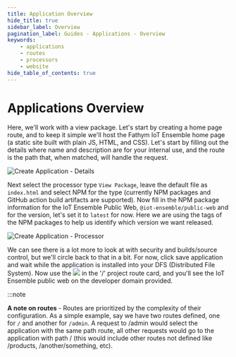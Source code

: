 ```yaml
---
title: Application Overview
hide_title: true
sidebar_label: Overview
pagination_label: Guides - Applications - Overview
keywords:
    - applications
    - routes
    - processors
    - website
hide_table_of_contents: true
---
```


# Applications Overview

  Here, we'll work with a view package.  Let's start by creating a home page route, and to keep it simple we'll host the Fathym IoT Ensemble home page (a static site built with plain JS, HTML, and CSS).  Let's start by filling out the details where name and description are for your internal use, and the route is the path that, when matched, will handle the request. 

![Create Application - Details](/img/screenshots/create-application-details.png)

Next select the processor type `View Package`, leave the default file as `index.html` and select NPM for the type (currently NPM packages and GitHub action build artifacts are supported).  Now fill in the NPM package information for the IoT Ensemble Public Web, `@iot-ensemble/public-web` and for the version, let's set it to `latest` for now.  Here we are using the tags of the NPM packages to help us identify which version we want released.

![Create Application - Processor](/img/screenshots/create-application-processor.png)

We can see there is a lot more to look at with security and builds/source control, but we'll circle back to that in a bit.  For now, click save application and wait while the application is installed into your DFS (Distributed File System).  Now use the <img src={launchBtn} class="text-image" /> in the '/' project route card, and you'll see the IoT Ensemble public web on the developer domain provided.

:::note

**A note on routes** - Routes are prioritized by the complexity of their configuration.  As a simple example, say we have two routes defined, one for `/` and another for `/admin`.  A request to /admin would select the application with the same path route, all other requests would go to the application with path / (this would include other routes not defined like /products, /another/something, etc).
